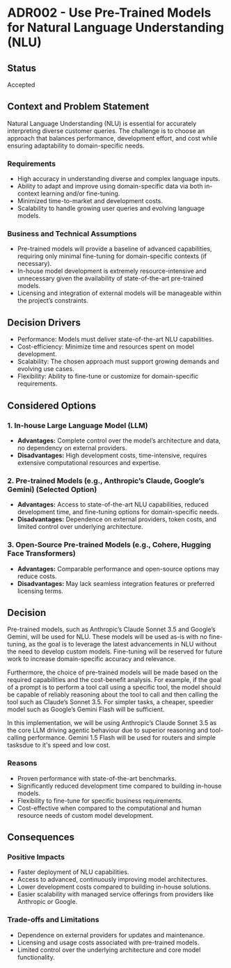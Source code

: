 # ADR002 - Use Pre-Trained Models for Natural Language Understanding (NLU)

## Status  
Accepted  

## Context and Problem Statement  
Natural Language Understanding (NLU) is essential for accurately interpreting diverse customer queries. The challenge is to choose an approach that balances performance, development effort, and cost while ensuring adaptability to domain-specific needs.  

### Requirements  
- High accuracy in understanding diverse and complex language inputs.  
- Ability to adapt and improve using domain-specific data via both in-context learning and/or fine-tuning.
- Minimized time-to-market and development costs.  
- Scalability to handle growing user queries and evolving language models.  

### Business and Technical Assumptions  
- Pre-trained models will provide a baseline of advanced capabilities, requiring only minimal fine-tuning for domain-specific contexts (if necessary).  
- In-house model development is extremely resource-intensive and unnecessary given the availability of state-of-the-art pre-trained models.  
- Licensing and integration of external models will be manageable within the project’s constraints.  

## Decision Drivers  
- Performance: Models must deliver state-of-the-art NLU capabilities.  
- Cost-efficiency: Minimize time and resources spent on model development.  
- Scalability: The chosen approach must support growing demands and evolving use cases.  
- Flexibility: Ability to fine-tune or customize for domain-specific requirements.  

## Considered Options  

### 1. In-house Large Language Model (LLM)  
- **Advantages:** Complete control over the model’s architecture and data, no dependency on external providers.  
- **Disadvantages:** High development costs, time-intensive, requires extensive computational resources and expertise.

### 2. Pre-trained Models (e.g., Anthropic’s Claude, Google’s Gemini) (Selected Option)  
- **Advantages:** Access to state-of-the-art NLU capabilities, reduced development time, and fine-tuning options for domain-specific needs.  
- **Disadvantages:** Dependence on external providers, token costs, and limited control over underlying architecture.

### 3. Open-Source Pre-trained Models (e.g., Cohere, Hugging Face Transformers)  
- **Advantages:** Comparable performance and open-source options may reduce costs.  
- **Disadvantages:** May lack seamless integration features or preferred licensing terms.

## Decision  
Pre-trained models, such as Anthropic’s Claude Sonnet 3.5 and Google’s Gemini, will be used for NLU. These models will be used as-is with no fine-tuning, as the goal is to leverage the latest advancements in NLU without the need to develop custom models. Fine-tuning will be reserved for future work to increase domain-specific accuracy and relevance.

Furthermore, the choice of pre-trained models will be made based on the required capabilities and the cost-benefit analysis. For example, if the goal of a prompt is to perform a tool call using a specific tool, the model should be capable of reliably reasoning about the tool to call and then calling the tool such as Claude’s Sonnet 3.5. For simpler tasks, a cheaper, speedier model such as Google’s Gemini Flash will be sufficient.

In this implementation, we will be using Anthropic’s Claude Sonnet 3.5 as the core LLM driving agentic behaviour due to superior reasoning and tool-calling performance. Gemini 1.5 Flash will be used for routers and simple tasksdue to it's speed and low cost.

### Reasons  
- Proven performance with state-of-the-art benchmarks.  
- Significantly reduced development time compared to building in-house models.  
- Flexibility to fine-tune for specific business requirements.  
- Cost-effective when compared to the computational and human resource needs of custom model development.  

## Consequences  

### Positive Impacts  
- Faster deployment of NLU capabilities.  
- Access to advanced, continuously improving model architectures.  
- Lower development costs compared to building in-house solutions.  
- Easier scalability with managed service offerings from providers like Anthropic or Google.

### Trade-offs and Limitations  
- Dependence on external providers for updates and maintenance.  
- Licensing and usage costs associated with pre-trained models.  
- Limited control over the underlying architecture and core model functionality.  
